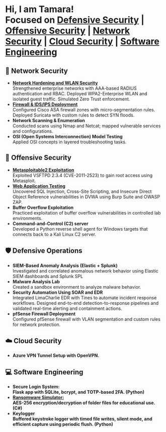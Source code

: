 <h1>Hi, I am Tamara!<br/>
Focused on 
<a href="#defensive-operations">Defensive Security</a> | 
<a href="#offensive-security">Offensive Security</a> | 
<a href="#network-security">Network Security</a> | 
<a href="#cloud-security">Cloud Security</a> |
<a href="software-engineering">Software Engineering</a >
</h1>


<h2 id="network-security">🔵 Network Security</h2>
<ul>
  <li>
     <b><a href="https://github.com/Tamarasza999/netlock-wlan" target="_blank">Network Hardening and WLAN Security</a></b><br/>
   Strengthened enterprise networks with AAA-based RADIUS authentication and RBAC. Deployed WPA2-Enterprise WLAN and isolated guest traffic. Simulated Zero Trust enforcement.
  </li>
  <li><b><a href="https://github.com/Tamarasza999/netlock-wlan#firewall--idsips-deployment" target="_blank">Firewall & IDS/IPS Deployment</a></b><br/>
    Configured Cisco ASA firewall zones with micro-segmentation rules.<br/>
    Deployed Suricata with custom rules to detect SYN floods.
  </li>
  <li><b>Network Scanning & Enumeration</b><br/>
    Conducted scans using Nmap and Netcat; mapped vulnerable services and configurations.
  </li>
  <li><b>OSI (Open Systems Interconnection) Model Testing</b><br/>
    Applied OSI concepts in layered troubleshooting tasks.
  </li>
</ul>

<h2 id="offensive-security">🔴 Offensive Security</h2>
<ul>
  <li>
    <b><a href="https://github.com/Tamarasza999/web-net-exploit#network-service-exploitation" target="_blank">Metasploitable2 Exploitation</a></b><br/>
    Exploited VSFTPD 2.3.4 (CVE-2011-2523) to gain root access using Metasploit.
  </li>
  <li>
    <b><a href="https://github.com/Tamarasza999/web-net-exploit" target="_blank">Web Application Testing</a></b><br/>
    Uncovered SQL Injection, Cross-Site Scripting, and Insecure Direct Object Reference vulnerabilities in DVWA using Burp Suite and OWASP ZAP.
  </li>
  <li>
    <b>Buffer Overflow Exploitation</b><br/>
    Practiced exploitation of buffer overflow vulnerabilities in controlled lab environments.
  </li>
  <li>
    <b>Command-and-Control (C2) server</b><br/>
    Developed a Python reverse shell agent for Windows targets that connects back to a Kali Linux C2 server.
  </li>
</ul>

<h2 id="defensive-operations">🛡️ Defensive Operations</h2>
<ul>
  <li><b>SIEM-Based Anomaly Analysis (Elastic + Splunk)</b><br/>
    Investigated and correlated anomalous network behavior using Elastic SIEM dashboards and Splunk SPL
  </li>
  <li><b>Malware Analysis Lab</b><br/>
    Created a sandbox environment to analyze malware behavior.
  </li>
  <li><b>Security Automation Using SOAR and EDR </b><br/>
  Integrated LimaCharlie EDR with Tines to automate incident response workflows. Designed end-to-end detection-to-response pipelines and validated real-time alerting and containment actions.
  </li>
  <li><b>pfSense Firewall Deployment</b><br/>
Configured pfSense firewall with VLAN segmentation and custom rules for network protection.
  </li>
</ul>

<h2 id="cloud-security">☁️ Cloud Security</h2>
<ul>
  <li><b>Azure VPN Tunnel Setup with OpenVPN.<br/>
  </li>
</ul>

<h2 id="software-engineering">💻 Software Engineering</h2>
<ul>
  <li>
    <b>Secure Login System:</b><br/>
    Flask app with SQLite, bcrypt, and TOTP-based 2FA. (Python)
  </li>
  <li>
    <b><a href="https://github.com/Tamarasza999/ransomware-sim" target="_blank">Ransomware Simulator:</a></b><br/>
    AES-256 encryption/decryption of folder files for educational use. (C#)
  </li>
  <li>
    <b>Keylogger</b><br/>
    Buffered keystroke logger with timed file writes, silent mode, and efficient capture using periodic flush. (Python)
  </li>
</ul>
